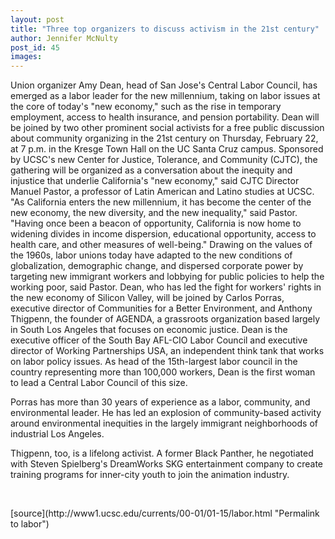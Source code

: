 ```yaml
---
layout: post
title: "Three top organizers to discuss activism in the 21st century"
author: Jennifer McNulty
post_id: 45
images:
---
```


<p>
  Union organizer Amy Dean, head of San Jose's Central Labor Council, has emerged as a labor leader for the new millennium, taking on labor issues at the core of today's "new economy," such as the rise in temporary employment, access to health insurance, and pension portability. Dean will be joined by two other prominent social activists for a free public discussion about community organizing in the 21st century on Thursday, February 22, at 7 p.m. in the Kresge Town Hall on the UC Santa Cruz campus. Sponsored by UCSC's new Center for Justice, Tolerance, and Community (CJTC), the gathering will be organized as a conversation about the inequity and injustice that underlie California's "new economy," said CJTC Director Manuel Pastor, a professor of Latin American and Latino studies at UCSC. "As California enters the new millennium, it has become the center of the new economy, the new diversity, and the new inequality," said Pastor. "Having once been a beacon of opportunity, California is now home to widening divides in income dispersion, educational opportunity, access to health care, and other measures of well-being." Drawing on the values of the 1960s, labor unions today have adapted to the new conditions of globalization, demographic change, and dispersed corporate power by targeting new immigrant workers and lobbying for public policies to help the working poor, said Pastor. Dean, who has led the fight for workers' rights in the new economy of Silicon Valley, will be joined by Carlos Porras, executive director of Communities for a Better Environment, and Anthony Thigpenn, the founder of AGENDA, a grassroots organization based largely in South Los Angeles that focuses on economic justice. Dean is the executive officer of the South Bay AFL-CIO Labor Council and executive director of Working Partnerships USA, an independent think tank that works on labor policy issues. As head of the 15th-largest labor council in the country representing more than 100,000 workers, Dean is the first woman to lead a Central Labor Council of this size.
</p>
<p>
  Porras has more than 30 years of experience as a labor, community, and environmental leader. He has led an explosion of community-based activity around environmental inequities in the largely immigrant neighborhoods of industrial Los Angeles.
</p>
<p>
  Thigpenn, too, is a lifelong activist. A former Black Panther, he negotiated with Steven Spielberg's DreamWorks SKG entertainment company to create training programs for inner-city youth to join the animation industry.
</p>
<p>
  <br>

</p>
[source](http://www1.ucsc.edu/currents/00-01/01-15/labor.html "Permalink to labor")
